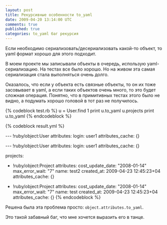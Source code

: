 ```yaml
---
layout: post
title: Рекурсивные особенности to_yaml
date: 2009-04-20 13:14:00 UTC
comments: true
published: true
categories: to_yaml баг рекурсия
---
```


Если необходимо сериализовать/десериализовать какой-то объект, то yaml формат хорошо для этого подходит.

В моем проекте мы записывали объекты в очередь, использую yaml-сериализацию. На тестах все было хорошо. Но на живом эта
самая сериализация стала выполняться очень долго.

Оказалось, что если у объекта есть связные объекты, то он их тоже засовывает в yaml, а если таких объектов очень много,
то это будет сложная операция. Понятно, что в примитивных тестах этого было не видно, а подумать хорошо головой в тот
раз не получилось.

{% codeblock test.rb %}
  u = User.find 1
  print u.to_yaml
  u.projects
  print u.to_yaml
{% endcodeblock %}

{% codeblock result.yml %}

--- !ruby/object:User
attributes:
  login: user1
attributes_cache: {}

--- !ruby/object:User
attributes:
  login: user1
attributes_cache: {}

projects:
- !ruby/object:Project
  attributes:
    cost_update_date: "2008-01-14"
    max_error_wait: "7"
    name: test2
    created_at: 2009-04-23 12:45:23+04
  attributes_cache: {}

- !ruby/object:Project
  attributes:
    cost_update_date: "2008-01-14"
    max_error_wait: "7"
    name: test
    created_at: 2009-04-23 12:45:23+04
  attributes_cache: {}
{% endcodeblock %}

Решена была эта проблема просто: `object.attributes.to_yaml`.

Это такой забавный баг, что мне хочется выразить его в танце.
